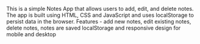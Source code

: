 This is a simple Notes App that allows users to add, edit, and delete notes. The app is built using HTML, CSS and JavaScript and uses localStorage to persist data in the browser.
Features - add new notes, edit existing notes, delete notes, notes are saved localStorage and responsive design for mobile and desktop
